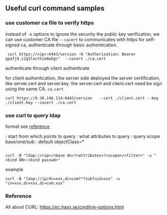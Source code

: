 ## Useful curl command samples 


### use customer ca file to verify https 

instead of `-k` options to ignore the security the public key verification, we can use customer CA file `--cacert` to communicates 
with https for self-signed ca, authenticate through basic authentication. 

```
 curl https://<ip>:6443/version -H "Authorization: Bearer qpafj9.i2g5lucthim4wkgc"  --cacert ./ca.cert
```

authenticate through client authenticate 

for client authentication, the server side deployed the server certification, like server.cert and server.key. the server.cert and client.cert need be sign using the same CA. `ca.cert`

```
curl https://9.30.146.114:6443/version   --cert ./client.cert --key ./client.key --cacert ./ca.cert

```

### use curl to query ldap

format see [reference](https://docs.oracle.com/cd/E19396-01/817-7616/ldurl.html)

<base dn>: start from which points to query
<attributes>: what attributes to query
<scope>: query scope base/one/sub
<filter>: default objectClass=*
 
 
```

curl -B "ldap://<ip>/<base dn>?<attributes>?<scope>/<filter>" -u "<bind DN>:<bind passwd>"

```
example 

```
curl -B "ldap://ip/dc=xxx,dc=com?*?sub?uid=xxx" -u "cn=xxx,dc=xxx,dc=com:xxx"

```

### Reference

All about CURL: https://ec.haxx.se/cmdline-options.html
